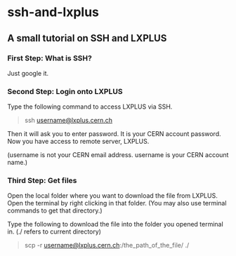 # ssh-and-lxplus
## A small tutorial on SSH and LXPLUS

### First Step: What is SSH? 

Just google it. 

### Second Step: Login onto LXPLUS

Type the following command to access LXPLUS via SSH.

> ssh username@lxplus.cern.ch

Then it will ask you to enter password. It is your CERN account password.  
Now you have access to remote server, LXPLUS.

(username is not your CERN email address. username is your CERN account name.)  

### Third Step: Get files  

Open the local folder where you want to download the file from LXPLUS. Open the terminal by right clicking in that folder. (You may also use terminal commands to get that directory.)

Type the following to download the file into the folder you opened terminal in. (./ refers to current directory) 

> scp -r username@lxplus.cern.ch:/the_path_of_the_file/ ./

